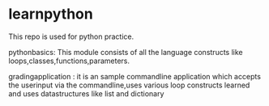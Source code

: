# learnpython
This repo is used for python practice. 

pythonbasics: This module consists of all the language constructs like loops,classes,functions,parameters.

gradingapplication : it is an sample commandline application which accepts the userinput via the commandline,uses various  loop constructs learned and uses datastructures like list and dictionary
